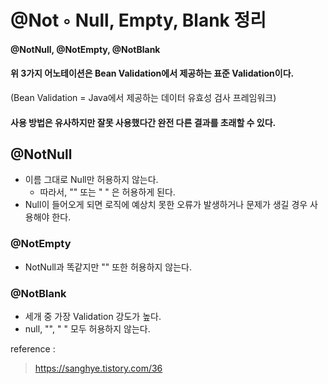 # @Not ◦ Null, Empty, Blank 정리



#### @NotNull, @NotEmpty, @NotBlank

#### 위 3가지 어노테이션은 Bean Validation에서 제공하는 표준 Validation이다.

(Bean Validation = Java에서 제공하는 데이터 유효성 검사 프레임워크)

#### 사용 방법은 유사하지만 잘못 사용했다간 완전 다른 결과를 초래할 수 있다.



## @NotNull

* 이름 그대로 Null만 허용하지 않는다.
  * 따라서, "" 또는 " " 은 허용하게 된다.
* Null이 들어오게 되면 로직에 예상치 못한 오류가 발생하거나 문제가 생길 경우 사용해야 한다.



### @NotEmpty

* NotNull과 똑같지만 "" 또한 허용하지 않는다.



### @NotBlank

* 세개 중 가장 Validation 강도가 높다.
* null, "", " " 모두 허용하지 않는다.





reference :

> https://sanghye.tistory.com/36
>
> 